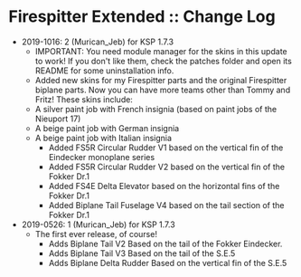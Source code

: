 # Firespitter Extended :: Change Log

* 2019-1016: 2 (Murican_Jeb) for KSP 1.7.3
	+ IMPORTANT: You need module manager for the skins in this update to work! If you don't like them, check the patches folder and open its README for some uninstallation info.
	+ Added new skins for my Firespitter parts and the original Firespitter biplane parts. Now you can have more teams other than Tommy and Fritz! These skins include:
	+ A silver paint job with French insignia (based on paint jobs of the Nieuport 17)
	+ A beige paint job with German insignia
	+ A beige paint job with Italian insignia
		- Added FS5R Circular Rudder V1 based on the vertical fin of the Eindecker monoplane series
		- Added FS5R Circular Rudder V2 based on the vertical fin of the Fokker Dr.1
		- Added FS4E Delta Elevator based on the horizontal fins of the Fokker Dr.1
		- Added Biplane Tail Fuselage V4 based on the tail section of the Fokker Dr.1
* 2019-0526: 1 (Murican_Jeb) for KSP 1.7.3
	+ The first ever release, of course!
		- Adds Biplane Tail V2 Based on the tail of the Fokker Eindecker.
		- Adds Biplane Tail V3 Based on the tail of the S.E.5
		- Adds Biplane Delta Rudder Based on the vertical fin of the S.E.5
